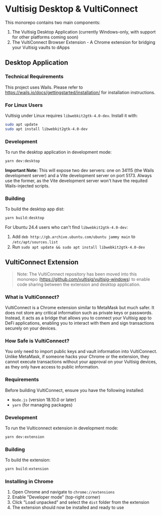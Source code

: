 # Vultisig Desktop & VultiConnect

This monorepo contains two main components:
1. The Vultisig Desktop Application (currently Windows-only, with support for other platforms coming soon)
2. The VultiConnect Browser Extension - A Chrome extension for bridging your Vultisig vaults to dApps

## Desktop Application

### Technical Requirements

This project uses Wails. Please refer to https://wails.io/docs/gettingstarted/installation/ for installation instructions.

### For Linux Users

Vultisig under Linux requires `libwebkit2gtk-4.0-dev`. Install it with:

```bash
sudo apt update
sudo apt install libwebkit2gtk-4.0-dev
```

### Development

To run the desktop application in development mode:

```bash
yarn dev:desktop
```

**Important Note:** This will expose two dev servers: one on 34115 (the Wails development server) and a Vite development server on port 5173.
Always use the former, as the Vite development server won't have the requited Wails-injected scripts.

### Building

To build the desktop app dist:

```bash
yarn build:desktop
```

For Ubuntu 24.4 users who can't find `libwebkit2gtk-4.0-dev`:
1. Add `deb http://gb.archive.ubuntu.com/ubuntu jammy main` to `/etc/apt/sources.list`
2. Run `sudo apt update && sudo apt install libwebkit2gtk-4.0-dev`

## VultiConnect Extension

> Note: The VultiConnect repository has been moved into this monorepo (https://github.com/vultisig/vultisig-windows) to enable code sharing between the extension and desktop application.

### What is VultiConnect?

VultiConnect is a Chrome extension similar to MetaMask but much safer. It does not store any critical information such as private keys or passwords. Instead, it acts as a bridge that allows you to connect your Vultisig app to DeFi applications, enabling you to interact with them and sign transactions securely on your devices.

### How Safe is VultiConnect?

You only need to import public keys and vault information into VultiConnect. Unlike MetaMask, if someone hacks your Chrome or the extension, they cannot execute transactions without your approval on your Vultisig devices, as they only have access to public information.

### Requirements

Before building VultiConnect, ensure you have the following installed:
- `Node.js` (version 18.10.0 or later)
- `yarn` (for managing packages)

### Development

To run the Vulticonnect extension in development mode:

```bash
yarn dev:extension
```

### Building

To build the extension:

```bash
yarn build:extension
```

### Installing in Chrome

1. Open Chrome and navigate to `chrome://extensions`
2. Enable "Developer mode" (top-right corner)
3. Click "Load unpacked" and select the `dist` folder from the extension
4. The extension should now be installed and ready to use
